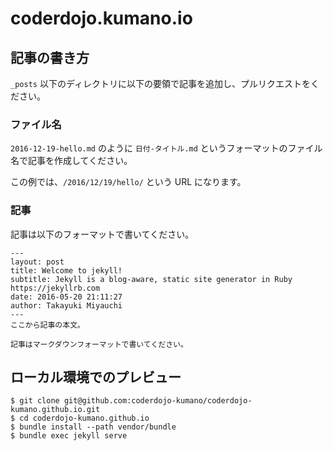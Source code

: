 # coderdojo.kumano.io

## 記事の書き方

`_posts` 以下のディレクトリに以下の要領で記事を追加し、プルリクエストをください。

### ファイル名

`2016-12-19-hello.md` のように `日付-タイトル.md` というフォーマットのファイル名で記事を作成してください。

この例では、`/2016/12/19/hello/` という URL になります。

### 記事

記事は以下のフォーマットで書いてください。

```
---
layout: post
title: Welcome to jekyll!
subtitle: Jekyll is a blog-aware, static site generator in Ruby https://jekyllrb.com
date: 2016-05-20 21:11:27
author: Takayuki Miyauchi
---
ここから記事の本文。

記事はマークダウンフォーマットで書いてください。
```


## ローカル環境でのプレビュー

```
$ git clone git@github.com:coderdojo-kumano/coderdojo-kumano.github.io.git
$ cd coderdojo-kumano.github.io
$ bundle install --path vendor/bundle
$ bundle exec jekyll serve
```
